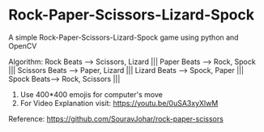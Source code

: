 # Rock-Paper-Scissors-Lizard-Spock
A simple Rock-Paper-Scissors-Lizard-Spock game using python and OpenCV

Algorithm:
Rock Beats --> Scissors, Lizard |||
Paper Beats --> Rock, Spock |||
Scissors Beats --> Paper, Lizard |||
Lizard Beats --> Spock, Paper |||
Spock Beats--> Rock, Scissors |||

1. Use 400*400 emojis for computer's move
2. For Video Explanation visit: https://youtu.be/0uSA3xyXlwM

Reference: https://github.com/SouravJohar/rock-paper-scissors
